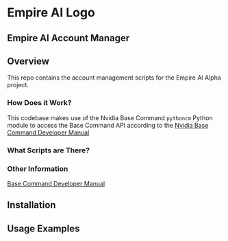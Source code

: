 # Empire AI Logo

## Empire AI Account Manager

## Overview
This repo contains the account management scripts for the Empire AI Alpha project. 

### How Does it Work?
This codebase makes use of the Nvidia Base Command `pythoncm` Python module to access the Base Command API according to the
[Nvidia Base Command Developer Manual](https://support.brightcomputing.com/manuals/10/developer-manual.pdf)

### What Scripts are There?


### Other Information
[Base Command Developer Manual](https://support.brightcomputing.com/manuals/10/developer-manual.pdf)

## Installation

## Usage Examples